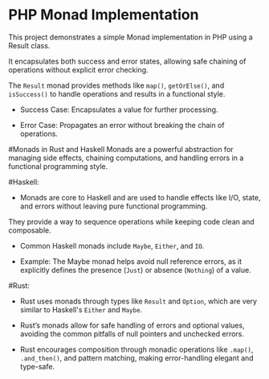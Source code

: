 # PHP Monad Implementation

This project demonstrates a simple Monad implementation in PHP using a Result class. 

It encapsulates both success and error states, allowing safe chaining of operations without explicit error checking. 

The `Result` monad provides methods like `map()`, `getOrElse()`, and `isSuccess()` to handle operations and results in a functional style.

* Success Case: Encapsulates a value for further processing.

* Error Case: Propagates an error without breaking the chain of operations.

#Monads in Rust and Haskell
Monads are a powerful abstraction for managing side effects, chaining computations, and handling errors in a functional programming style.

#Haskell:
* Monads are core to Haskell and are used to handle effects like I/O, state, and errors without leaving pure functional programming. 

They provide a way to sequence operations while keeping code clean and composable.

* Common Haskell monads include `Maybe`, `Either`, and `IO`.

* Example: The Maybe monad helps avoid null reference errors, as it explicitly defines the presence (`Just`) or absence (`Nothing`) of a value.

#Rust:
* Rust uses monads through types like `Result` and `Option`, which are very similar to Haskell's `Either` and `Maybe`.

* Rust’s monads allow for safe handling of errors and optional values, avoiding the common pitfalls of null pointers and unchecked errors.

* Rust encourages composition through monadic operations like `.map()`, `.and_then()`, and pattern matching, making error-handling elegant and type-safe.
